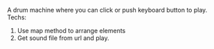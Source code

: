 A drum machine where you can click or push keyboard button to play.
Techs:
1. Use map method to arrange elements
2. Get sound file from url and play. 

